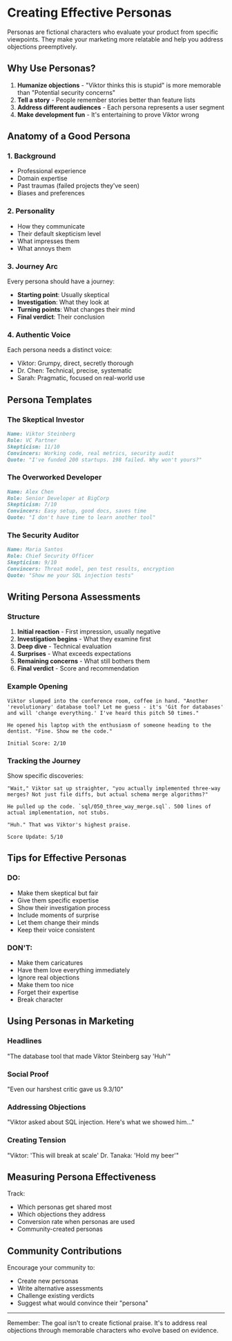 # Creating Effective Personas

Personas are fictional characters who evaluate your product from specific viewpoints. They make your marketing more relatable and help you address objections preemptively.

## Why Use Personas?

1. **Humanize objections** - "Viktor thinks this is stupid" is more memorable than "Potential security concerns"
2. **Tell a story** - People remember stories better than feature lists
3. **Address different audiences** - Each persona represents a user segment
4. **Make development fun** - It's entertaining to prove Viktor wrong

## Anatomy of a Good Persona

### 1. Background
- Professional experience
- Domain expertise  
- Past traumas (failed projects they've seen)
- Biases and preferences

### 2. Personality
- How they communicate
- Their default skepticism level
- What impresses them
- What annoys them

### 3. Journey Arc
Every persona should have a journey:
- **Starting point**: Usually skeptical
- **Investigation**: What they look at
- **Turning points**: What changes their mind
- **Final verdict**: Their conclusion

### 4. Authentic Voice
Each persona needs a distinct voice:
- Viktor: Grumpy, direct, secretly thorough
- Dr. Chen: Technical, precise, systematic
- Sarah: Pragmatic, focused on real-world use

## Persona Templates

### The Skeptical Investor
```markdown
Name: Viktor Steinberg
Role: VC Partner
Skepticism: 11/10
Convincers: Working code, real metrics, security audit
Quote: "I've funded 200 startups. 198 failed. Why won't yours?"
```

### The Overworked Developer
```markdown
Name: Alex Chen
Role: Senior Developer at BigCorp
Skepticism: 7/10
Convincers: Easy setup, good docs, saves time
Quote: "I don't have time to learn another tool"
```

### The Security Auditor
```markdown
Name: Maria Santos
Role: Chief Security Officer
Skepticism: 9/10
Convincers: Threat model, pen test results, encryption
Quote: "Show me your SQL injection tests"
```

## Writing Persona Assessments

### Structure
1. **Initial reaction** - First impression, usually negative
2. **Investigation begins** - What they examine first
3. **Deep dive** - Technical evaluation
4. **Surprises** - What exceeds expectations
5. **Remaining concerns** - What still bothers them
6. **Final verdict** - Score and recommendation

### Example Opening
```
Viktor slumped into the conference room, coffee in hand. "Another 'revolutionary' database tool? Let me guess - it's 'Git for databases' and will 'change everything.' I've heard this pitch 50 times."

He opened his laptop with the enthusiasm of someone heading to the dentist. "Fine. Show me the code."

Initial Score: 2/10
```

### Tracking the Journey
Show specific discoveries:
```
"Wait," Viktor sat up straighter, "you actually implemented three-way merges? Not just file diffs, but actual schema merge algorithms?"

He pulled up the code. `sql/050_three_way_merge.sql`. 500 lines of actual implementation, not stubs.

"Huh." That was Viktor's highest praise.

Score Update: 5/10
```

## Tips for Effective Personas

### DO:
- Make them skeptical but fair
- Give them specific expertise
- Show their investigation process
- Include moments of surprise
- Let them change their minds
- Keep their voice consistent

### DON'T:
- Make them caricatures
- Have them love everything immediately
- Ignore real objections
- Make them too nice
- Forget their expertise
- Break character

## Using Personas in Marketing

### Headlines
"The database tool that made Viktor Steinberg say 'Huh'"

### Social Proof
"Even our harshest critic gave us 9.3/10"

### Addressing Objections
"Viktor asked about SQL injection. Here's what we showed him..."

### Creating Tension
"Viktor: 'This will break at scale'
Dr. Tanaka: 'Hold my beer'"

## Measuring Persona Effectiveness

Track:
- Which personas get shared most
- Which objections they address
- Conversion rate when personas are used
- Community-created personas

## Community Contributions

Encourage your community to:
- Create new personas
- Write alternative assessments
- Challenge existing verdicts
- Suggest what would convince their "persona"

---

Remember: The goal isn't to create fictional praise. It's to address real objections through memorable characters who evolve based on evidence.